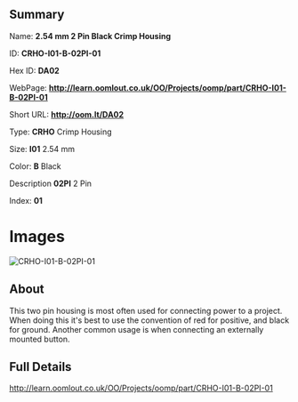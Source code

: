 

## Summary
 
Name: __2.54 mm 2 Pin Black Crimp Housing__

ID: __CRHO-I01-B-02PI-01__

Hex ID: __DA02__

WebPage: __http://learn.oomlout.co.uk/OO/Projects/oomp/part/CRHO-I01-B-02PI-01__

Short URL: __http://oom.lt/DA02__


Type: __CRHO__ Crimp Housing 

Size: __I01__ 2.54 mm 

Color: __B__ Black 

Description __02PI__ 2 Pin 

Index: __01__


 # Images
![CRHO-I01-B-02PI-01](http://oomlout.com/oomp-gen/parts/CRHO-I01-B-02PI-01/CRHO-I01-B-02PI-01_420.jpg)

## About

This two pin housing is most often used for connecting power to a project. When doing this it's best to use the convention of red for positive, and black for ground. Another common usage is when connecting an externally mounted button.

 ## Full Details

 http://learn.oomlout.co.uk/OO/Projects/oomp/part/CRHO-I01-B-02PI-01














